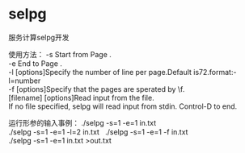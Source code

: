 # selpg
服务计算selpg开发

使用方法： 
-s Start from Page .   
-e End to Page .   
-l [options]Specify the number of line per page.Default is72.format:-l=number   
-f [options]Specify that the pages are sperated by \f.   
[filename] [options]Read input from the file.   
If no file specified, selpg will read input from stdin. Control-D to end.   

运行形参的输入事例：
./selpg -s=1 -e=1 in.txt  
./selpg -s=1 -e=1 -l=2 in.txt  
./selpg -s=1 -e=1 -f in.txt  
./selpg -s=1 -e=1 in.txt >out.txt

